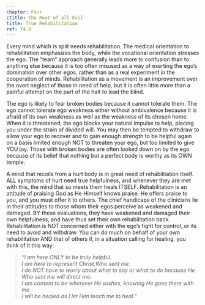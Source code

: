 ```yaml
---
chapter: Four
ctitle: The Root of all Evil
title: True Rehabilitation
ref: T4.8
---
```


Every mind which is split needs rehabilitation. The medical orientation
to rehabilitation emphasizes the body, while the vocational orientation
stresses the ego. The “team” approach generally leads more to confusion
than to anything else because it is too often misused as a way of
exerting the ego’s domination over other egos, rather than as a real
experiment in the cooperation of minds. Rehabilitation as a movement is
an improvement over the
overt neglect of those in need of help, but it is often little more than
a painful attempt on the part of the halt to lead the blind.

The ego is likely to fear broken bodies because it cannot tolerate them.
The ego cannot tolerate ego weakness either without ambivalence because
it is afraid of its own weakness as well as the weakness of its chosen
home. When it is threatened, the ego blocks your natural impulse to
help, placing you under the strain of divided will. You may then be
tempted to withdraw to allow your ego to recover and to gain enough
strength to be helpful again on a basis limited enough NOT to threaten
your ego, but too limited to give YOU joy. Those with broken bodies are
often looked down on by the ego because of its belief that nothing but a
perfect body is worthy as its OWN temple.

A mind that recoils from a hurt body is in great need of rehabilitation
itself. ALL symptoms of hurt need true helpfulness, and whenever they
are met with this, the mind that so meets them heals ITSELF.
Rehabilitation is an attitude of praising God as He Himself knows
praise. He offers praise to you, and you must offer it to others. The
chief handicaps of the clinicians lie in their attitudes to those whom
their egos perceive as weakened and damaged. BY these evaluations, they
have weakened and damaged their own helpfulness, and have thus set their
own rehabilitation back. Rehabilitation is NOT concerned either with the
ego’s fight for control, or its need to avoid and withdraw. You can do
much on behalf of your own rehabilitation AND that of others if, in a
situation calling for healing, you think of it this way:

> *“I am here ONLY to be truly helpful.*<br/>
> *I am here to represent Christ,Who sent me.*<br/>
> *I do NOT have to worry about what to say or what to do because He Who
> sent me will direct me.*<br/>
> *I am content to be wherever He wishes, knowing He goes there with
> me.<br/>
> I will be healed as I let Him teach me to heal.”*

